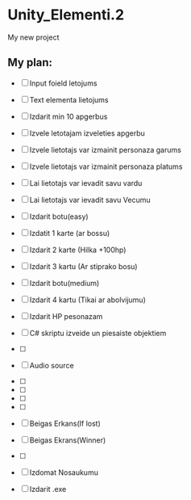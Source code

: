 # Unity_Elementi.2
My new project

## My plan:

- [ ] Input foield letojums
- [ ] Text elementa lietojums
- [ ] Izdarit min 10 apgerbus
- [ ] Izvele letotajam izveleties apgerbu
- [ ] Izvele lietotajs var izmainit personaza garums
- [ ] Izvele lietotajs var izmainit personaza platums


- [ ] Lai lietotajs var ievadit savu vardu 
- [ ] Lai lietotajs var ievadit savu Vecumu 

- [ ] Izdarit botu(easy)
- [ ] Izdatit 1 karte (ar bossu)
- [ ] Izdarit 2 karte (Hilka +100hp)
- [ ] Izdarit 3 kartu (Ar stiprako bosu)
- [ ] Izdarit botu(medium)
- [ ] Izdarit 4 kartu (Tikai ar abolvijumu)
- [ ] Izdarit HP pesonazam
- [ ] C# skriptu izveide un piesaiste objektiem
- [ ]  
- [ ] Audio source
- [ ] 
- [ ] 
- [ ] 
- [ ]  
- [ ] Beigas Erkans(If lost)
- [ ] Beigas Ekrans(Winner)
- [ ] 
- [ ] Izdomat Nosaukumu 
- [ ] Izdarit .exe
